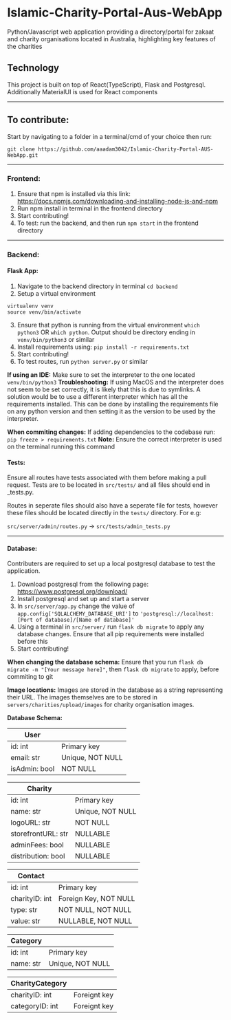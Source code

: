 # Islamic-Charity-Portal-Aus-WebApp
Python/Javascript web application providing a directory/portal for zakaat and charity organisations located in Australia, highlighting key features of the charities

## Technology
This project is built on top of React(TypeScript), Flask and Postgresql.
Additionally MaterialUI is used for React components

---

## To contribute:
Start by navigating to a folder in a terminal/cmd of your choice then run:

`git clone https://github.com/aaadam3042/Islamic-Charity-Portal-AUS-WebApp.git`

---

### Frontend:

1. Ensure that npm is installed via this link: https://docs.npmjs.com/downloading-and-installing-node-js-and-npm
2. Run npm install in terminal in the frontend directory
3. Start contributing!
4. To test: run the backend, and then run `npm start` in the frontend directory

---

### Backend:

#### **Flask App:**

1. Navigate to the backend directory in terminal
`cd backend`
2. Setup a virtual environment
```
virtualenv venv
source venv/bin/activate
```
3. Ensure that python is running from the virtual environment
`which python3`
OR
`which python`.
Output should be directory ending in `venv/bin/python3` or similar
4. Install requirements using:
`pip install -r requirements.txt`
5. Start contributing!
6. To test routes, run `python server.py` or similar

**If using an IDE:** Make sure to set the interpreter to the one located `venv/bin/python3`
**Troubleshooting:** 
If using MacOS and the interpreter does not seem to be set correctly, it is likely that this is due to symlinks. A solution would be to use a different interpreter which has all the requirements installed. This can be done by installing the requirements file on any python version and then setting it as the version to be used by the interpreter.

**When commiting changes:** If adding dependencies to the codebase run:
`pip freeze > requirements.txt`
**Note:** Ensure the correct interpreter is used on the terminal running this command

#### **Tests:**

Ensure all routes have tests associated with them before making a pull request. 
Tests are to be located in `src/tests/` and all files should end in _tests.py.

Routes in seperate files should also have a seperate file for tests, however these files should be located directly in the `tests/` directory. For e.g:

`src/server/admin/routes.py` -> `src/tests/admin_tests.py`

---

#### **Database:**

Contributers are required to set up a local postgresql database to test the application.

1. Download postgresql from the following page: https://www.postgresql.org/download/
2. Install postgresql and set up and start a server
3. In `src/server/app.py` change the value of `app.config['SQLALCHEMY_DATABASE_URI']` to `'postgresql://localhost:[Port of database]/[Name of database]'`
4. Using a terminal in `src/server/` run `flask db migrate` to apply any database changes. Ensure that all pip requirements were installed before this
5. Start contributing!

**When changing the database schema:** Ensure that you run `flask db migrate -m "[Your message here]"`, then `flask db migrate` to apply, before commiting to git 

**Image locations:** Images are stored in the database as a string representing their URL. The images themselves are to be stored in `servers/charities/upload/images` for charity organisation images.

**Database Schema:**

| User          |                  |     
| ------------- | ---------------- |     
| id: int       | Primary key      |     
| email: str    | Unique, NOT NULL |     
| isAdmin: bool | NOT NULL         |     


| Charity            |                  |
| ------------------ | ---------------- |
| id: int            | Primary key      |
| name: str          | Unique, NOT NULL |
| logoURL: str       | NOT NULL         |
| storefrontURL: str | NULLABLE         |
| adminFees: bool    | NULLABLE         |
| distribution: bool | NULLABLE         |


| Contact        |                       |
| -------------- | --------------------- |
| id: int        | Primary key           |
| charityID: int | Foreign Key, NOT NULL |
| type: str      | NOT NULL, NOT NULL    |
| value: str     | NULLABLE, NOT NULL    |


| Category  |                  |
| --------- | ---------------- |
| id: int   | Primary key      |
| name: str | Unique, NOT NULL |


| CharityCategory  |              |
| ---------------- | -----------  |
| charityID: int   | Foreignt key |
| categoryID: int  | Foreignt key |
